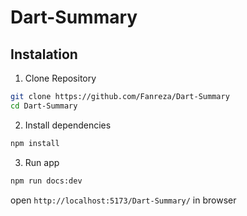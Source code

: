 # Dart-Summary

## Instalation

1. Clone Repository

```sh
git clone https://github.com/Fanreza/Dart-Summary
cd Dart-Summary
```

2. Install dependencies

```sh
npm install
```

3. Run app

```sh
npm run docs:dev
```

open `http://localhost:5173/Dart-Summary/` in browser
